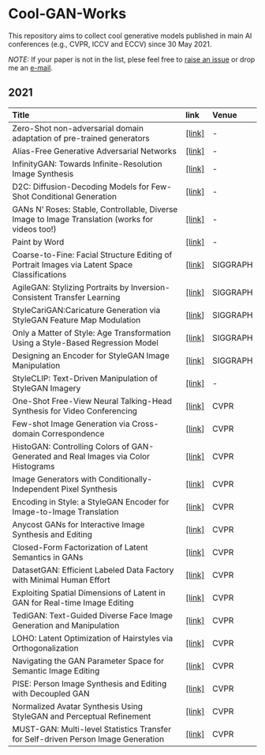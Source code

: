# Cool-GAN-Works

This repository aims to collect cool generative models published in main AI conferences (e.g., CVPR, ICCV and ECCV) since 30 May 2021.

*NOTE:* If your paper is not in the list, plese feel free to [raise an issue](https://github.com/SenHe/Cool-GAN-Works/issues) or drop me an [e-mail](mailto:senhe752@gmail.com?subject=[GitHub]%fewshot%papers).
## 2021
| Title | link | Venue|
| :-----|:-----|:-----|
|Zero-Shot non-adversarial domain adaptation of pre-trained generators|[[link]](https://github.com/rinongal/StyleGAN-nada)|-|
|Alias-Free Generative Adversarial Networks|[[link]](https://nvlabs-fi-cdn.nvidia.com/alias-free-gan/alias-free-gan-paper.pdf)|-|
|InfinityGAN: Towards Infinite-Resolution Image Synthesis|[[link]](https://arxiv.org/pdf/2104.03963.pdf)|-|
|D2C: Diffusion-Decoding Models for Few-Shot Conditional Generation|[[link]](https://arxiv.org/pdf/2106.06819.pdf)|-|
|GANs N’ Roses: Stable, Controllable, Diverse Image to Image Translation (works for videos too!)|[[link]](https://arxiv.org/pdf/2106.06561.pdf)|-|
|Paint by Word|[[link]](https://arxiv.org/pdf/2103.10951.pdf)|-|
|Coarse-to-Fine: Facial Structure Editing of Portrait Images via Latent Space Classifications|[[link]](http://www.cad.zju.edu.cn/home/jin/sig2021/sig2021.htm)|SIGGRAPH|
|AgileGAN: Stylizing Portraits by Inversion-Consistent Transfer Learning|[[link]](https://guoxiansong.github.io/homepage/paper/AgileGAN.pdf)|SIGGRAPH|
|StyleCariGAN:Caricature Generation via StyleGAN Feature Map Modulation|[[link](https://github.com/PeterZhouSZ/StyleCariGAN)]|SIGGRAPH|
|Only a Matter of Style: Age Transformation Using a Style-Based Regression Model|[[link]](https://arxiv.org/pdf/2102.02754.pdf)|SIGGRAPH|
|Designing an Encoder for StyleGAN Image Manipulation|[[link]](https://arxiv.org/pdf/2102.02766.pdf)|SIGGRAPH|
|StyleCLIP: Text-Driven Manipulation of StyleGAN Imagery|[[link]](https://arxiv.org/pdf/2103.17249.pdf)|-|
|One-Shot Free-View Neural Talking-Head Synthesis for Video Conferencing|[[link]](https://arxiv.org/abs/2011.15126)|CVPR|
|Few-shot Image Generation via Cross-domain Correspondence|[[link](https://arxiv.org/pdf/2104.06820.pdf)]|CVPR|
|HistoGAN: Controlling Colors of GAN-Generated and Real Images via Color Histograms| [[link]](https://arxiv.org/pdf/2011.11731.pdf)| CVPR|
|Image Generators with Conditionally-Independent Pixel Synthesis| [[link]](https://arxiv.org/pdf/2011.13775)|CVPR|
|Encoding in Style: a StyleGAN Encoder for Image-to-Image Translation| [[link]](https://arxiv.org/pdf/2008.00951.pdf)|CVPR|
|Anycost GANs for Interactive Image Synthesis and Editing| [[link]](https://arxiv.org/pdf/2103.03243.pdf)|CVPR|
|Closed-Form Factorization of Latent Semantics in GANs| [[link]](https://arxiv.org/pdf/2007.06600.pdf)|CVPR|
|DatasetGAN: Efficient Labeled Data Factory with Minimal Human Effort| [[link]](https://arxiv.org/pdf/2104.06490.pdf)|CVPR|
|Exploiting Spatial Dimensions of Latent in GAN for Real-time Image Editing| [[link]](https://arxiv.org/pdf/2104.14754.pdf)|CVPR|
|TediGAN: Text-Guided Diverse Face Image Generation and Manipulation| [[link]](https://arxiv.org/pdf/2012.03308.pdf)|CVPR|
|LOHO: Latent Optimization of Hairstyles via Orthogonalization| [[link]](https://arxiv.org/pdf/2103.03891.pdf)|CVPR|
|Navigating the GAN Parameter Space for Semantic Image Editing| [[link]](https://arxiv.org/pdf/2011.13786.pdf)|CVPR|
|PISE: Person Image Synthesis and Editing with Decoupled GAN| [[link]](https://arxiv.org/pdf/2103.04023.pdf)|CVPR|
|Normalized Avatar Synthesis Using StyleGAN and Perceptual Refinement| [[link]](https://qingguo-xu.com/doc/Normalized_3D_Avatar.pdf)|CVPR|
|MUST-GAN: Multi-level Statistics Transfer for Self-driven Person Image Generation| [[link]](https://arxiv.org/pdf/2011.09084.pdf)|CVPR|

